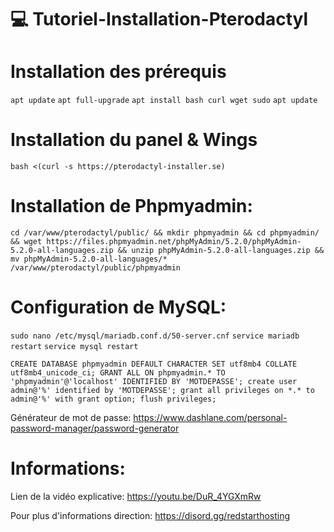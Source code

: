 # 💻 Tutoriel-Installation-Pterodactyl

# Installation des prérequis 

`apt update`
`apt full-upgrade`
`apt install bash curl wget sudo`
`apt update`

# Installation du panel & Wings
`bash <(curl -s https://pterodactyl-installer.se)`

# Installation de Phpmyadmin:
`cd /var/www/pterodactyl/public/ && mkdir phpmyadmin && cd phpmyadmin/ && wget https://files.phpmyadmin.net/phpMyAdmin/5.2.0/phpMyAdmin-5.2.0-all-languages.zip && unzip phpMyAdmin-5.2.0-all-languages.zip && mv phpMyAdmin-5.2.0-all-languages/* /var/www/pterodactyl/public/phpmyadmin`

# Configuration de MySQL:
`sudo nano /etc/mysql/mariadb.conf.d/50-server.cnf`
`service mariadb restart`
`service mysql restart`

`CREATE DATABASE phpmyadmin DEFAULT CHARACTER SET utf8mb4 COLLATE utf8mb4_unicode_ci; GRANT ALL ON phpmyadmin.* TO 'phpmyadmin'@'localhost' IDENTIFIED BY 'MOTDEPASSE'; create user admin@'%' identified by 'MOTDEPASSE'; grant all privileges on *.* to admin@'%' with grant option; flush privileges;`

Générateur de mot de passe: https://www.dashlane.com/personal-password-manager/password-generator

# Informations:
Lien de la vidéo explicative: https://youtu.be/DuR_4YGXmRw

Pour plus d'informations direction: https://disord.gg/redstarthosting
